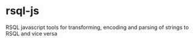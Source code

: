 # rsql-js
RSQL javascript tools for transforming, encoding and parsing of strings to RSQL and vice versa
